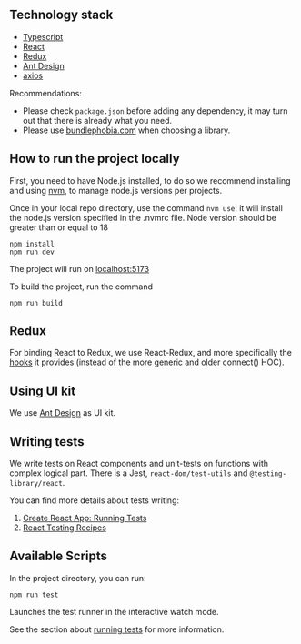 ## Technology stack

- [Typescript](https://www.typescriptlang.org/)
- [React](https://reactjs.org/)
- [Redux](https://redux.js.org/)
- [Ant Design](https://ant.design/)
- [axios](https://github.com/axios/axios)

Recommendations:

- Please check `package.json` before adding any dependency, it may turn out that there is already
  what you need.
- Please use [bundlephobia.com](https://bundlephobia.com/) when choosing a library.

## How to run the project locally

First, you need to have Node.js installed, to do so we recommend installing and using
[nvm](https://github.com/nvm-sh/nvm), to manage node.js versions per projects.

Once in your local repo directory, use the command `nvm use`: it will install the node.js version
specified in the .nvmrc file. Node version should be greater than or equal to 18

```
npm install
npm run dev
```

The project will run on [localhost:5173](http://localhost:5173)

To build the project, run the command

```
npm run build
```

## Redux

For binding React to Redux, we use React-Redux, and more specifically
the [hooks](https://react-redux.js.org/api/hooks) it provides (instead of the more generic and older
connect() HOC).

## Using UI kit

We use [Ant Design](https://ant.design/) as UI kit.

## Writing tests

We write tests on React components and unit-tests on functions with complex logical part.
There is a Jest, `react-dom/test-utils` and `@testing-library/react`.

You can find more details about tests writing:

1. [Create React App: Running Tests](https://create-react-app.dev/docs/running-tests)
2. [React Testing Recipes](https://reactjs.org/docs/testing-recipes.html)

## Available Scripts

In the project directory, you can run:

```
npm run test
```

Launches the test runner in the interactive watch mode.

See the section
about [running tests](https://facebook.github.io/create-react-app/docs/running-tests) for more
information.
